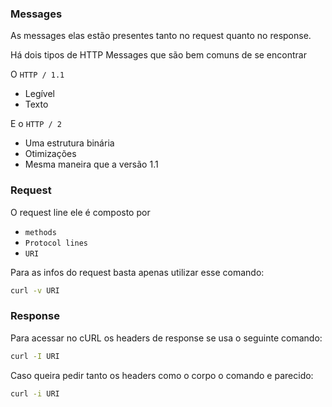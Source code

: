 ### Messages
As messages elas estão presentes tanto no request quanto no response.

Há dois tipos de HTTP Messages que são bem comuns de se encontrar 

O `HTTP / 1.1`
- Legível
- Texto

E o `HTTP / 2`
- Uma estrutura binária
- Otimizações
- Mesma maneira que a versão 1.1


### Request
O request line ele é composto por 
- `methods`
- `Protocol lines`
- `URI`

Para as infos do request basta apenas utilizar esse comando:
```bash
curl -v URI
```

### Response
Para acessar no cURL os headers de response se usa o seguinte comando:
```bash
curl -I URI
``` 

Caso queira pedir tanto os headers como o corpo o comando e parecido:
```bash
curl -i URI
```